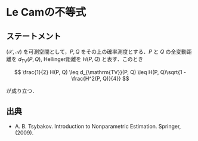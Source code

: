 # Le Camの不等式

## ステートメント

$(\mathcal{X}, \mathcal{A})$ を可測空間として，$P, Q$ をその上の確率測度とする．$P$ と $Q$ の全変動距離を $d_{\mathrm{TV}}(P, Q)$, Hellinger距離を $H(P, Q)$ と表す．このとき

$$
\frac{1}{2} H(P, Q) \leq d_{\mathrm{TV}}(P, Q) \leq H(P, Q)\sqrt{1 - \frac{H^2(P, Q)}{4}}
$$

が成り立つ．

## 出典

* A. B. Tsybakov. Introduction to Nonparametric Estimation. Springer, (2009).
